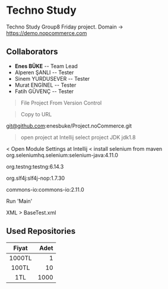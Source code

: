 # Techno Study


Techno Study Group8 Friday project.
Domain -> https://demo.nopcommerce.com


## Collaborators
 *  **Enes BÜKE** -- Team Lead 
 * Alperen ŞANLI -- Tester
 * Sinem YURDUSEVER -- Tester
 * Murat ENGİNEL -- Tester
 * Fatih GÜVENÇ -- Tester

> File Project From Version Control

> Copy to URL

git@github.com:enesbuke/Project.noCommerce.git

> open project at Intellij 
> select project JDK 
jdk1.8

< Open Module Settings at Intellij 
< install selenium from maven 
org.seleniumhq.selenium:selenium-java:4.11.0

<!-- # install testng from maven -->
org.testng:testng:6.14.3

<!-- # install slf4j from maven -->
org.slf4j:slf4j-nop:1.7.30

<!-- # install commons.io from maven -->
commons-io:commons-io:2.11.0

<!-- # Right click to Main.java -->
Run 'Main'

<!-- # or Run XML configurations -->
XML > BaseTest.xml 



## Used Repositories

| Fiyat   | Adet  |
|:-------:| -----:|
| 1000TL  | 1     |
| 100TL   | 10    |
| 1TL     | 1000  |



